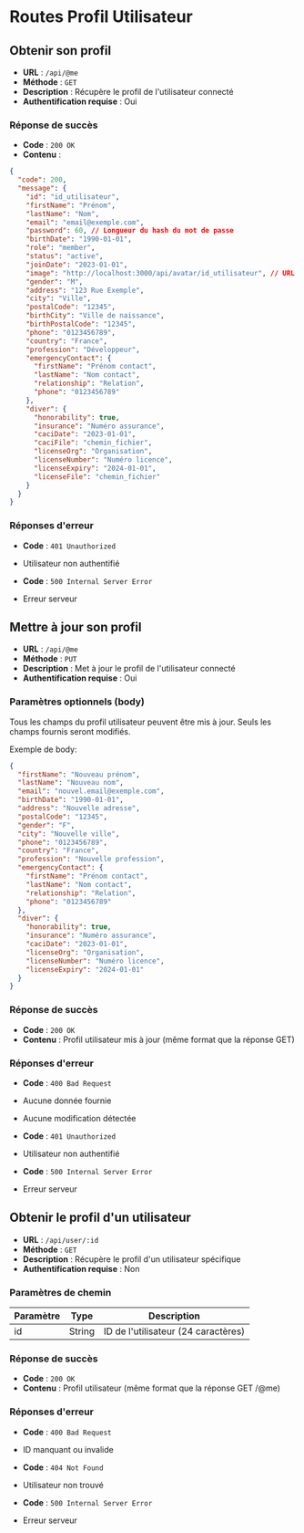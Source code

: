 
# Routes Profil Utilisateur

## Obtenir son profil

- **URL** : `/api/@me`
- **Méthode** : `GET`
- **Description** : Récupère le profil de l'utilisateur connecté
- **Authentification requise** : Oui

### Réponse de succès

- **Code** : `200 OK`
- **Contenu** :

```json
{
  "code": 200,
  "message": {
    "id": "id_utilisateur",
    "firstName": "Prénom",
    "lastName": "Nom",
    "email": "email@exemple.com",
    "password": 60, // Longueur du hash du mot de passe
    "birthDate": "1990-01-01",
    "role": "member",
    "status": "active",
    "joinDate": "2023-01-01",
    "image": "http://localhost:3000/api/avatar/id_utilisateur", // URL de l'avatar si existant
    "gender": "M",
    "address": "123 Rue Exemple",
    "city": "Ville",
    "postalCode": "12345",
    "birthCity": "Ville de naissance",
    "birthPostalCode": "12345",
    "phone": "0123456789",
    "country": "France",
    "profession": "Développeur",
    "emergencyContact": {
      "firstName": "Prénom contact",
      "lastName": "Nom contact",
      "relationship": "Relation",
      "phone": "0123456789"
    },
    "diver": {
      "honorability": true,
      "insurance": "Numéro assurance",
      "caciDate": "2023-01-01",
      "caciFile": "chemin_fichier",
      "licenseOrg": "Organisation",
      "licenseNumber": "Numéro licence",
      "licenseExpiry": "2024-01-01",
      "licenseFile": "chemin_fichier"
    }
  }
}
```

### Réponses d'erreur

- **Code** : `401 Unauthorized`

- Utilisateur non authentifié



- **Code** : `500 Internal Server Error`

- Erreur serveur





## Mettre à jour son profil

- **URL** : `/api/@me`
- **Méthode** : `PUT`
- **Description** : Met à jour le profil de l'utilisateur connecté
- **Authentification requise** : Oui


### Paramètres optionnels (body)

Tous les champs du profil utilisateur peuvent être mis à jour. Seuls les champs fournis seront modifiés.

Exemple de body:

```json
{
  "firstName": "Nouveau prénom",
  "lastName": "Nouveau nom",
  "email": "nouvel.email@exemple.com",
  "birthDate": "1990-01-01",
  "address": "Nouvelle adresse",
  "postalCode": "12345",
  "gender": "F",
  "city": "Nouvelle ville",
  "phone": "0123456789",
  "country": "France",
  "profession": "Nouvelle profession",
  "emergencyContact": {
    "firstName": "Prénom contact",
    "lastName": "Nom contact",
    "relationship": "Relation",
    "phone": "0123456789"
  },
  "diver": {
    "honorability": true,
    "insurance": "Numéro assurance",
    "caciDate": "2023-01-01",
    "licenseOrg": "Organisation",
    "licenseNumber": "Numéro licence",
    "licenseExpiry": "2024-01-01"
  }
}
```

### Réponse de succès

- **Code** : `200 OK`
- **Contenu** : Profil utilisateur mis à jour (même format que la réponse GET)


### Réponses d'erreur

- **Code** : `400 Bad Request`

- Aucune donnée fournie
- Aucune modification détectée



- **Code** : `401 Unauthorized`

- Utilisateur non authentifié



- **Code** : `500 Internal Server Error`

- Erreur serveur





## Obtenir le profil d'un utilisateur

- **URL** : `/api/user/:id`
- **Méthode** : `GET`
- **Description** : Récupère le profil d'un utilisateur spécifique
- **Authentification requise** : Non


### Paramètres de chemin

| Paramètre | Type | Description
|-----|-----|-----
| id | String | ID de l'utilisateur (24 caractères)


### Réponse de succès

- **Code** : `200 OK`
- **Contenu** : Profil utilisateur (même format que la réponse GET /@me)


### Réponses d'erreur

- **Code** : `400 Bad Request`

- ID manquant ou invalide



- **Code** : `404 Not Found`

- Utilisateur non trouvé



- **Code** : `500 Internal Server Error`

- Erreur serveur